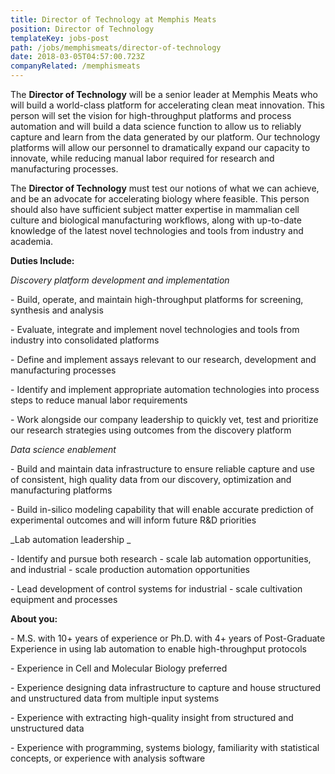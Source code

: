 ```yaml
---
title: Director of Technology at Memphis Meats
position: Director of Technology
templateKey: jobs-post
path: /jobs/memphismeats/director-of-technology
date: 2018-03-05T04:57:00.723Z
companyRelated: /memphismeats
---
```

The **Director of Technology** will be a senior leader at Memphis Meats who will build a world-class platform for accelerating clean meat innovation. This person will set the vision for high-throughput platforms and process automation and will build a data science function to allow us to reliably capture and learn from the data generated by our platform. Our technology platforms will allow our personnel to dramatically expand our capacity to innovate, while reducing manual labor required for research and manufacturing processes. 

The **Director of Technology** must test our notions of what we can achieve, and be an advocate for accelerating biology where feasible. This person should also have sufficient subject matter expertise in mammalian cell culture and biological manufacturing workflows, along with up-to-date knowledge of the latest novel technologies and tools from industry and academia.  



**Duties Include:**

_Discovery platform development and implementation_

\- Build, operate, and maintain high-throughput platforms for screening, synthesis and analysis 

\- Evaluate, integrate and implement novel technologies and tools from industry into consolidated platforms

\- Define and implement assays relevant to our research, development and manufacturing processes

\- Identify and implement appropriate automation technologies into process steps to reduce manual labor requirements 

\- Work alongside our company leadership to quickly vet, test and prioritize our research strategies using outcomes from the discovery platform

_Data science enablement_

\- Build and maintain data infrastructure to ensure reliable capture and use of consistent, high quality data from our discovery, optimization and manufacturing platforms

\- Build in-silico modeling capability that will enable accurate prediction of experimental outcomes and will inform future R&D priorities

_Lab automation leadership _

\- Identify and pursue both research - scale lab automation opportunities, and industrial - scale production automation opportunities

\- Lead development of control systems for industrial - scale cultivation equipment and processes   



**About you:**

\- M.S. with 10+ years of experience or Ph.D. with 4+ years of Post-Graduate Experience in using lab automation to enable high-throughput protocols 

\- Experience in Cell and Molecular Biology preferred

\- Experience designing data infrastructure to capture and house structured and unstructured data from multiple input systems

\- Experience with extracting high-quality insight from structured and unstructured data

\- Experience with programming, systems biology, familiarity with statistical concepts, or experience with analysis software
